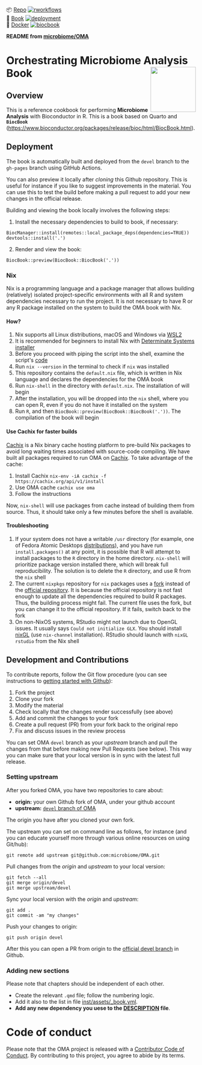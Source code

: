 <!-- badges: start -->
📦 [Repo](https://github.com/js2264/OMA) [![rworkflows](https://img.shields.io/github/actions/workflow/status/js2264/OMA/rworkflows.yml?label=Package%20check)](https://github.com/js2264/OMA/actions/workflows/rworkflows.yml)   
📖 [Book](https://js2264.github.io/OMA/) [![deployment](https://img.shields.io/github/actions/workflow/status/js2264/OMA/pages/pages-build-deployment?label=Book%20deployment)](https://github.com/js2264/OMA/actions/workflows/pages/pages-build-deployment)  
🐳 [Docker](https://github.com/js2264/OMA/pkgs/container/OMA) [![biocbook](https://img.shields.io/github/actions/workflow/status/js2264/OMA/biocbook.yml?label=Docker%20image)](https://github.com/js2264/OMA/actions/workflows/biocbook.yml)  
<!-- badges: end -->

**README from [microbiome/OMA](https://github.com/microbiome/OMA)**

# Orchestrating Microbiome Analysis Book <img src="images/mia_logo.png" align="right" width="120" />

## Overview

This is a reference cookbook for performing **Microbiome Analysis** with 
Bioconductor in R. This is a book based on Quarto and **`BiocBook`** 
(https://www.bioconductor.org/packages/release/bioc/html/BiocBook.html).

## Deployment

The book is automatically built and deployed from the `devel` branch to 
the `gh-pages` branch using GitHub Actions.

You can also preview it locally after _cloning_ this Github
repository. This is useful for instance if you like to suggest
improvements in the material. You can use this to test the build
before making a pull request to add your new changes in the official
release.

Building and viewing the book locally involves the following steps:

1. Install the necessary dependencies to build to book, if necessary:

```
BiocManager::install(remotes::local_package_deps(dependencies=TRUE))
devtools::install('.')
```

2. Render and view the book:

```
BiocBook::preview(BiocBook::BiocBook('.'))
```

### Nix

Nix is a programming language and a package manager that allows building
(relatively) isolated project-specific environments with all R and system
dependencies necessary to run the project. It is not necessary to have
R or any R package installed on the system to build the OMA book with Nix.

#### How?

1. Nix supports all Linux distributions, macOS and Windows via [WSL2](https://learn.microsoft.com/en-us/windows/wsl/install)
2. It is recommended for beginners to install Nix with [Determinate Systems installer](https://github.com/DeterminateSystems/nix-installer)
3. Before you proceed with piping the script into the
shell, examine the script's [code](https://install.determinate.systems/nix)
4. Run `nix --version` in the terminal to check if `nix` was installed
5. This repository contains the `default.nix` file, which is written in Nix language and declares the dependencies for the OMA book
6. Run `nix-shell` in the directory with `default.nix`. The installation of will begin
7. After the installation, you will be dropped into the `nix` shell, where you can open R, even if you do not have it installed on the system
8. Run `R`, and then `BiocBook::preview(BiocBook::BiocBook('.'))`. The compilation of the book will begin

#### Use Cachix for faster builds

[Cachix]((https://www.cachix.org)) is a Nix binary cache hosting platform to pre-build
Nix packages to avoid long waiting times associated with source-code
compiling. We have built all packages required to run OMA on [Cachix](https://app.cachix.org/cache/oma). To take advantage of the cache:

1. Install Cachix `nix-env -iA cachix -f https://cachix.org/api/v1/install`
2. Use OMA cache `cachix use oma`
3. Follow the instructions

Now, `nix-shell` will use packages from cache instead of building them
from source. Thus, it should take only a few minutes before the shell
is available.

#### Troubleshooting

1. If your system does not have a writable `/usr` directory
(for example, one of Fedora Atomic Desktops [distributions](https://fedoraproject.org/atomic-desktops/)), and you have run `install.packages()` at any point, it is possible that R will attempt
to install packages to the `R` directory in the home
directory. `nix-shell` will prioritize package version installed there,
which
will break full reproducibility. The solution is to delete the
`R` directory,
and use R from the `nix` shell
2. The current `nixpkgs` repository for `nix` packages
uses a [fork](https://github.com/rstats-on-nix/nixpkgs)
instead of the [official repository](https://github.com/NixOS/nixpkgs).
It is because the official repository is not fast
enough to update all the dependencies required to build R
packages. Thus, the building process might fail.
The current file uses the fork, but you can change
it to the official repository. If it fails, switch back to the fork
3. On non-NixOS systems, RStudio might not launch due to OpenGL issues.
It usually says `Could not initialize GLX`. You should install [nixGL](https://github.com/nix-community/nixGL) (use `nix-channel` installation). RStudio
should launch with `nixGL rstudio` from the Nix shell

## Development and Contributions

To contribute reports, follow the Git flow procedure (you can see instructions
to [getting started with Github](https://docs.github.com/en/get-started)):

1. Fork the project
2. Clone your fork
3. Modify the material
4. Check locally that the changes render successfully (see above)
5. Add and commit the changes to your fork
6. Create a pull request (PR) from your fork back to the original repo
7. Fix and discuss issues in the review process

You can set OMA `devel` branch as your _upstream_ branch and pull the
changes from that before making new Pull Requests (see below). This way you can
make sure that your local version is in sync with the latest full
release.

### Setting upstream

After you forked OMA, you have two repositories to care about:

- **origin:** your own Github fork of OMA, under your github account
- **upstream:** [`devel` branch of OMA](https://github.com/microbiome/OMA/)

The origin you have after you cloned your own fork.

The upstream you can set on command line as follows, for instance (and
you can educate yourself more through various online resources on
using Git/hub):


```
git remote add upstream git@github.com:microbiome/OMA.git
```


Pull changes from the _origin_ and _upstream_ to your local version:

```
git fetch --all
git merge origin/devel
git merge upstream/devel
```


Sync your local version with the _origin_ and _upstream_:

```
git add . 
git commit -am "my changes"
```


Push your changes to origin:

```
git push origin devel
```


After this you can open a PR from origin to the [official devel branch](https://github.com/microbiome/OMA/) in Github.




### Adding new sections

Please note that chapters should be independent of each other.

- Create the relevant `.qmd` file; follow the numbering logic.
- Add it also to the list in file [inst/assets/_book.yml](inst/assets/_book.yml). 
- **Add any new dependency you uese to the [DESCRIPTION](DESCRIPTION) file**.

# Code of conduct

Please note that the OMA project is released with a [Contributor Code of Conduct](https://contributor-covenant.org/version/2/0/CODE_OF_CONDUCT.html).
By contributing to this project, you agree to abide by its terms.




